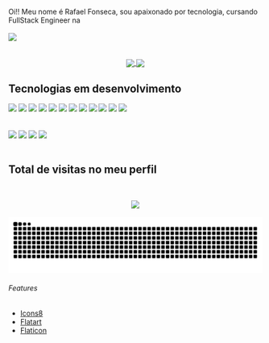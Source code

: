 Oi!! Meu nome é Rafael Fonseca, sou apaixonado por tecnologia, cursando FullStack Engineer na <br> <br> <img src="https://upload.wikimedia.org/wikipedia/commons/6/6c/Codecademy.svg" /> 
 <br> <br>
 
<p align="center">
  <a href="https://github.com/triskler/github-readme-stats">
    <img
      align="center"
      src="https://github-readme-stats.vercel.app/api/top-langs/?username=triskler&layout=compact&langs_count=7&theme=dracula"
    />
  </a>
  <a href="https://github.com/triskler/github-readme-stats">
    <img
      align="center"
      height="165"
      src="https://github-readme-stats.vercel.app/api?username=triskler&show_icons=true&theme=dracula&include_all_commits=true&count_private=true"
    />
  </a>
</p>
  






## Tecnologias em desenvolvimento
<div>
 <img height="45em" src="https://user-images.githubusercontent.com/88354341/142721080-aff10711-8598-4e9a-9fbb-0aa23f85b072.png" />
 <img height="45em" src="https://user-images.githubusercontent.com/88354341/142721192-e5b70c10-d72c-4b49-9129-4076cc8ec210.png" /> 
 <img height="40em" src="https://cdn.jsdelivr.net/gh/devicons/devicon/icons/jupyter/jupyter-original-wordmark.svg" /> 
 <img height="45em" src="https://user-images.githubusercontent.com/88354341/142721277-1e299101-1290-4707-a555-dcadc0a04d81.png" /> 
 <img height="42em" src="https://cdn.jsdelivr.net/gh/devicons/devicon/icons/vscode/vscode-original-wordmark.svg" />
 <img height="45em" src="https://user-images.githubusercontent.com/88354341/142721365-3e1b8a8f-92a2-45ac-b1bf-2372a179c1c9.png" />
 <img height="45em" src="https://user-images.githubusercontent.com/88354341/142721791-e456e3e5-89fb-46ea-a9cd-52bec1dd8d76.png" />
 <img height="45em" src="https://img.icons8.com/color/48/000000/javascript--v2.png" />
 <img height="45em" src="https://user-images.githubusercontent.com/88354341/142722531-0d2e8b81-535a-4614-8956-df24df1cc7e3.png" />
 <img height="40em" src="https://upload.wikimedia.org/wikipedia/commons/3/3f/Git_icon.svg" />
 <img height="40em" src="https://user-images.githubusercontent.com/88354341/144519917-f39be6fc-af42-4509-ad19-2eda1cffedc7.png" />
 <img height="45em" src="https://cdn.jsdelivr.net/gh/devicons/devicon/icons/canva/canva-original.svg" />
</div>

<br>
<br>

<div> 
  <a href = "mailto:contatofonseca.wutang@gmail.com"><img height="40em" src="https://user-images.githubusercontent.com/88354341/142720947-15e7a442-7ee6-48ab-847d-5bd22a384c2b.png" target="_blank"></a>
  <a href="https://www.linkedin.com/in/rafael-fonseca-6574822a" target="_blank"><img height="40em" src="https://user-images.githubusercontent.com/88354341/142720989-18904c87-b15c-4df9-83a1-c2062dd8f100.png" target="_blank"></a>
  <a href="https://www.codecademy.com/profiles/Triskler" target="_blank"><img height="40em" src="https://user-images.githubusercontent.com/88354341/142732566-d886ee3e-c5b5-4189-8e00-b44ce61093b4.png" target="_blank"/></a>
 <a href="Triskler#2463" target="_blank"><img height="40em" src="https://user-images.githubusercontent.com/88354341/144523171-35fea8b9-b7b0-4d39-82cc-aae9cd9dab8f.png" /></a>

 </div>
 
 <br>
 
 <p align="center"> 

 ## Total de visitas no meu perfil 
 <br>
  
 <p align="center"> 
   <img alingn="center" src="https://profile-counter.glitch.me/triskler/count.svg" />
 </p>

 </p>
 



 ![Snake animation](https://github.com/triskler/triskler/blob/output/github-contribution-grid-snake.svg)
  
  <footer>
    <h6> Features </h6>
      <ul>    
        <li><a href="https://icons8.com/icon/tGvHBPJaKqEd/javascript" target="_blank">Icons8</a></li>
        <li><a href="https://www.iconfinder.com/Flatart" target="_blank">Flatart</a></li>
        <li><a href="https://www.flaticon.com" target="_blank">Flaticon</a></li>
  </footer>


<!---
triskler/triskler is a ✨ special ✨ repository because its `README.md` (this file) appears on your GitHub profile.
You can click the Preview link to take a look at your changes.
--->


